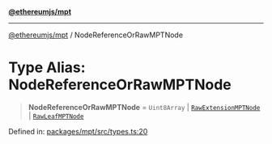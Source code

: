 [**@ethereumjs/mpt**](../README.md)

***

[@ethereumjs/mpt](../README.md) / NodeReferenceOrRawMPTNode

# Type Alias: NodeReferenceOrRawMPTNode

> **NodeReferenceOrRawMPTNode** = `Uint8Array` \| [`RawExtensionMPTNode`](RawExtensionMPTNode.md) \| [`RawLeafMPTNode`](RawLeafMPTNode.md)

Defined in: [packages/mpt/src/types.ts:20](https://github.com/ethereumjs/ethereumjs-monorepo/blob/master/packages/mpt/src/types.ts#L20)
